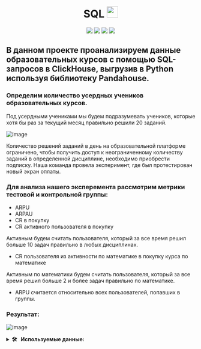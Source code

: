 <div align='center'>
<h1>
  SQL
  <img src="https://media.giphy.com/media/hvRJCLFzcasrR4ia7z/giphy.gif" width="30px"/>
</h1>
</div>
<div align='center'>
    <img src="https://img.shields.io/badge/Python-%23AFEEEE?style=for-the-badge&logo=Python&logoColor=yellow"/>
   <img src="https://img.shields.io/badge/SQL-%23AFEEEE?style=for-the-badge&logo=SQL&logoColor=yellow"/>
   <img src="https://img.shields.io/badge/ClickHouse%20-%23AFEEEE?style=for-the-badge&logo=ClickHouse&logoColor=%23FFCC01"/>
   <img src="https://img.shields.io/badge/Pandahouse-%23AFEEEE?style=for-the-badge&logo=Pandahouse&logoColor=yellow"/>
</div>

## В данном проекте проанализируем данные образовательных курсов с помощью SQL-запросов в ClickHouse, выгрузив в Python используя библиотеку Pandahouse.

### Определим количество усердных учеников образовательных курсов.
Под усердными учениками мы будем подразумевать учеников, которые хотя бы раз за текущий месяц правильно решили 20 заданий.

![image](https://github.com/KinderDs/SQL/assets/163444205/31f5e779-e414-400c-ac25-d34d9b09ac8d)

Количество решений заданий в день на образовательной платформе ограничено, чтобы получить доступ к неограниченному количеству заданий в определенной дисциплине, необходимо приобрести подписку. Наша команда провела эксперимент, где был протестирован новый экран оплаты. 

### Для анализа нашего эксперемента рассмотрим метрики тестовой и контрольной группы:

*  ARPU
*  ARPAU
*  CR в покупку
*  СR активного пользователя в покупку
  
  Активным будем считать пользователя, который за все время решил больше 10 задач правильно в любых дисциплинах.
*  CR пользователя из активности по математике в покупку курса по математике
  
  Активным по математики будем считать пользователя, который за все время решил больше 2 и более задач правильно по математике.
*  ARPU считается относительно всех пользователей, попавших в группы.
### Результат:

![image](https://github.com/KinderDs/SQL/assets/163444205/92fd5ef6-8e89-416d-8835-60cab8d4a482)


<details>
  <summary><b> 🛠 &nbsp;&nbsp;Используемые данные:&nbsp;</b></summary>
  <br/> 
<div>
<details>
  <summary><b>&nbsp;&nbsp;default.peas — таблица с данными решенных заданий&nbsp;</b></summary>
  
* st_id — ID ученика

* timest —  Время решения карточки

*  correct —  Правильно ли решена задача?

*  subject —  Дисциплина, в которой находится задание

</details>

<details>
  <summary><b>&nbsp;&nbsp;default.studs —  таблица с принадлежностью к группе эксперимента&nbsp;</b></summary>
  
*  st_id —  ID ученика

*  test_grp —  Метка ученика в данном эксперименте

</details>

<details>
  <summary><b>&nbsp;&nbsp;default.final_project_check —  данные по покупках курса &nbsp;</b></summary>
  
*  st_id —  ID ученика
  
*  sale_time —  Время покупки
   
*  money —  Цена, по которой приобрели данный курс
   
*  subject — Дисциплина
   
</details>
</div>
</details>
